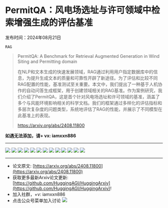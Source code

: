 # PermitQA：风电场选址与许可领域中检索增强生成的评估基准
发布时间：2024年08月21日

`RAG`
> PermitQA: A Benchmark for Retrieval Augmented Generation in Wind Siting and Permitting domain
>
> 在NLP和文本生成的快速发展领域，RAG通过利用用户指定数据库中的信息，为提升生成文本的质量和可靠性开辟了新途径。为了评估和比较不同RAG配置的性能，基准测试至关重要。本文中，我们提出了一种基于人机协作的自动问答生成框架，用于创建领域相关的RAG基准。作为案例研究，我们介绍了PermitQA，这是首个针对风电场选址和许可领域的基准，涵盖了多个与风能环境影响相关的科学文档。我们的框架通过多样化的评估指标和多层次复杂度的问题类型，系统地评估了RAG的性能，并展示了不同模型在此基准上的表现。
>
> https://arxiv.org/abs/2408.11800

**如遇无法添加，请+ vx: iamxxn886**
<hr />

![](https://raw.githubusercontent.com/HuggingAGI/HuggingArxiv/main/paper_images/2408.11800/data_extraction.png)
![](https://raw.githubusercontent.com/HuggingAGI/HuggingArxiv/main/paper_images/2408.11800/benchmark_framework.png)
![](https://raw.githubusercontent.com/HuggingAGI/HuggingArxiv/main/paper_images/2408.11800/v3_question.png)
![](https://raw.githubusercontent.com/HuggingAGI/HuggingArxiv/main/paper_images/2408.11800/correctness_introduction.png)
![](https://raw.githubusercontent.com/HuggingAGI/HuggingArxiv/main/paper_images/2408.11800/correctness_method.png)
![](https://raw.githubusercontent.com/HuggingAGI/HuggingArxiv/main/paper_images/2408.11800/correctness_result.png)
![](https://raw.githubusercontent.com/HuggingAGI/HuggingArxiv/main/paper_images/2408.11800/correctness_conclusion.png)
![](https://raw.githubusercontent.com/HuggingAGI/HuggingArxiv/main/paper_images/2408.11800/claude-confusion-matrix.png)
![](https://raw.githubusercontent.com/HuggingAGI/HuggingArxiv/main/paper_images/2408.11800/gpt4-confusion-matrix.png)
![](https://raw.githubusercontent.com/HuggingAGI/HuggingArxiv/main/paper_images/2408.11800/table_answer_correctness.png)
![](https://raw.githubusercontent.com/HuggingAGI/HuggingArxiv/main/paper_images/2408.11800/table_answer_similarity.png)
![](https://raw.githubusercontent.com/HuggingAGI/HuggingArxiv/main/paper_images/2408.11800/table_context_precision.png)
![](https://raw.githubusercontent.com/HuggingAGI/HuggingArxiv/main/paper_images/2408.11800/table_context_recall.png)

<hr />

- 论文原文: [https://arxiv.org/abs/2408.11800](https://arxiv.org/abs/2408.11800)
- 获取更多最新Arxiv论文更新: [https://github.com/HuggingAGI/HuggingArxiv](https://github.com/HuggingAGI/HuggingArxiv)!
- 加入社群，+v: iamxxn886
- 点击公众号菜单加入讨论
![](https://raw.githubusercontent.com/HuggingAGI/wx_assets/main/2024/07/31/1722434818326-94339e92-22f1-4472-9d27-fed232f70b5d.jpeg)